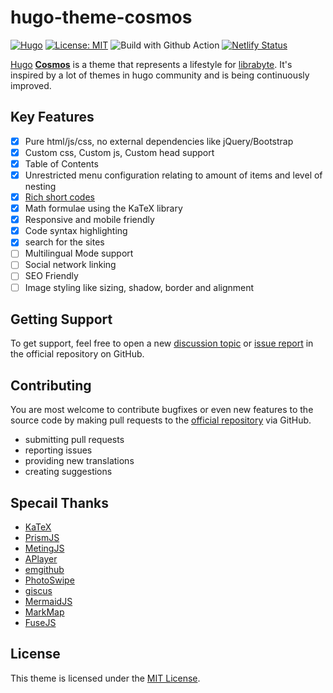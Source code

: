 # hugo-theme-cosmos

[![Hugo](https://img.shields.io/badge/hugo-0.109.0-blue.svg)](https://gohugo.io)
[![License: MIT](https://img.shields.io/badge/License-MIT-orange.svg)](LICENSE)
![Build with Github Action](https://github.com/librabyte/hugo-theme-cosmos/workflows/Deploy%20Hugo%20Cosmos/badge.svg)
[![Netlify Status](https://api.netlify.com/api/v1/badges/7a7fcebe-4b37-4a8b-aab7-a0f9aa62d23b/deploy-status)](https://app.netlify.com/sites/hugo-theme-cosmos/deploys)

[Hugo](https://gohugo.io/) [**Cosmos**](https://github.com/librabyte/hugo-theme-cosmos) is a theme that represents a lifestyle for [librabyte](https://github.com/librabyte). It's inspired by a lot of themes in hugo community and is being continuously improved.

## Key Features

- [x] Pure html/js/css, no external dependencies like jQuery/Bootstrap
- [x] Custom css, Custom js, Custom head support
- [x] Table of Contents
- [x] Unrestricted menu configuration relating to amount of items and level of nesting
- [x] [Rich short codes](https://github.com/librabyte/hugo-theme-cosmos/exampleSite/content/docs/shortcodes)
- [x] Math formulae using the KaTeX library
- [x] Responsive and mobile friendly
- [x] Code syntax highlighting
- [x] search for the sites
- [ ] Multilingual Mode support
- [ ] Social network linking
- [ ] SEO Friendly
- [ ] Image styling like sizing, shadow, border and alignment

## Getting Support

To get support, feel free to open a new [discussion topic](https://github.com/librabyte/hugo-theme-cosmos/discussions) or [issue report](https://github.com/librabyte/hugo-theme-cosmos/issues) in the official repository on GitHub.

## Contributing

You are most welcome to contribute bugfixes or even new features to the source code by making pull requests to the [official repository](https://github.com/librabyte/hugo-theme-cosmos) via GitHub.
- submitting pull requests
- reporting issues
- providing new translations
- creating suggestions

## Specail Thanks

- [KaTeX](https://katex.org)
- [PrismJS](https://prismjs.com)
- [MetingJS](https://github.com/metowolf/MetingJS)
- [APlayer](https://github.com/DIYgod/APlayer)
- [emgithub](https://github.com/yusanshi/emgithub)
- [PhotoSwipe](https://photoswipe.com)
- [giscus](https://giscus.app)
- [MermaidJS](https://mermaid.js.org)
- [MarkMap](https://markmap.js.org)
- [FuseJS](https://fusejs.io)

## License

This theme is licensed under the [MIT License](https://en.wikipedia.org/wiki/MIT_License).
